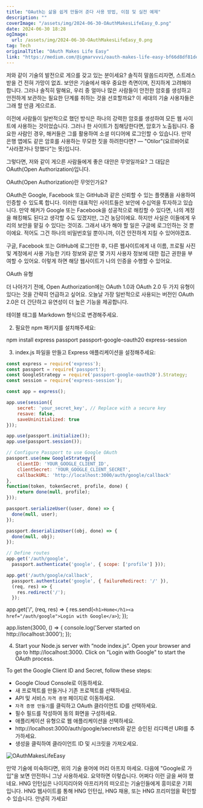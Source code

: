 ```yaml
---
title: "OAuth는 삶을 쉽게 만들어 준다 사용 방법, 이점 및 실전 예제"
description: ""
coverImage: "/assets/img/2024-06-30-OAuthMakesLifeEasy_0.png"
date: 2024-06-30 18:28
ogImage: 
  url: /assets/img/2024-06-30-OAuthMakesLifeEasy_0.png
tag: Tech
originalTitle: "OAuth Makes Life Easy"
link: "https://medium.com/@igmarvvvi/oauth-makes-life-easy-bf66d8df81de"
---
```



저와 같이 기술의 발전으로 게으를 갖고 있는 분이세요? 솔직히 말씀드리자면, 스트레스 받을 건 전혀 가망이 없죠. 보안은 기술에서 매우 중요한 측면이며, 진지하게 고려해야 합니다. 그러나 솔직히 말해요, 우리 중 얼마나 많은 사람들이 안전한 암호를 생성하고 안전하게 보관하는 필요한 단계를 취하는 것을 선호할까요? 이 세대의 기술 사용자들은 그래 할 만큼 게으르죠.

이전에 사람들이 일반적으로 했던 방식은 하나의 강력한 암호를 생성하여 모든 웹 사이트에 사용하는 것이었습니다. 그러나 한 사이트가 침해당한다면, 암호가 노출됩니다. 중요한 사람인 경우, 해커들은 그를 활용하여 소셜 미디어에 로그인할 수 있습니다. 만약 은행 앱에도 같은 암호를 사용하는 무모한 짓을 하려한다면? — "Otilor"(요르바어로 "사라졌거나 망했다"는 뜻)입니다.

그렇다면, 저와 같이 게으른 사람들에게 좋은 대안은 무엇일까요? 그 대답은 OAuth(Open Authorization)입니다.

OAuth(Open Authorization)란 무엇인가요?

<div class="content-ad"></div>

OAuth은 Google, Facebook 또는 GitHub과 같은 신뢰할 수 있는 플랫폼을 사용하여 인증할 수 있도록 합니다. 이러한 대표적인 사이트들은 보안에 수십억을 투자하고 있습니다. 만약 해커가 Google 또는 Facebook을 성공적으로 해킹할 수 있다면, 나의 계정을 해킹해도 된다고 생각할 수도 있겠지만, 그건 농담이에요. 하지만 사실은 이들에게 우리의 보안을 맡길 수 있다는 것이죠. 그래서 내가 해야 할 일은 구글에 로그인하는 것 뿐이에요. 적어도 그건 하나의 비밀번호일 뿐이니까, 이건 안전하게 지킬 수 있어야겠죠.

구글, Facebook 또는 GitHub에 로그인한 후, 다른 웹사이트에게 내 이름, 프로필 사진 및 계정에서 사용 가능한 기타 정보와 같은 몇 가지 사용자 정보에 대한 접근 권한을 부여할 수 있어요. 이렇게 하면 해당 웹사이트가 나의 인증을 수행할 수 있어요.

OAuth 유형

더 나아가기 전에, Open Authorization에는 OAuth 1.0과 OAuth 2.0 두 가지 유형이 있다는 것을 간략히 언급하고 싶어요. 오늘날 가장 일반적으로 사용되는 버전인 OAuth 2.0은 더 간단하고 유연성이 더 높은 기능을 제공합니다.

<div class="content-ad"></div>

테이블 태그를 Markdown 형식으로 변경해주세요.

<div class="content-ad"></div>

2. 필요한 npm 패키지를 설치해주세요:


npm install express passport passport-google-oauth20 express-session


3. index.js 파일을 만들고 Express 애플리케이션을 설정해주세요:

```javascript
const express = require('express');
const passport = require('passport');
const GoogleStrategy = require('passport-google-oauth20').Strategy;
const session = require('express-session');
```

<div class="content-ad"></div>

```javascript
const app = express();

app.use(session({
    secret: 'your_secret_key', // Replace with a secure key
    resave: false,
    saveUninitialized: true
}));

app.use(passport.initialize());
app.use(passport.session());

// Configure Passport to use Google OAuth
passport.use(new GoogleStrategy({
    clientID: 'YOUR_GOOGLE_CLIENT_ID',
    clientSecret: 'YOUR_GOOGLE_CLIENT_SECRET',
    callbackURL: 'http://localhost:3000/auth/google/callback'
},
function(token, tokenSecret, profile, done) {
    return done(null, profile);
}));
```

<div class="content-ad"></div>

```javascript
passport.serializeUser((user, done) => {
  done(null, user);
});

passport.deserializeUser((obj, done) => {
  done(null, obj);
});

// Define routes
app.get('/auth/google',
  passport.authenticate('google', { scope: ['profile'] }));

app.get('/auth/google/callback',
  passport.authenticate('google', { failureRedirect: '/' }),
  (req, res) => {
    res.redirect('/');
  });
```

<div class="content-ad"></div>


app.get('/', (req, res) => {
  res.send(`<h1>Home</h1><a href="/auth/google">Login with Google</a>`);
});

app.listen(3000, () => {
  console.log('Server started on http://localhost:3000');
});

4. Start your Node.js server with “node index.js”. Open your browser and go to http://localhost:3000. Click on "Login with Google" to start the OAuth process.

To get the Google Client ID and Secret, follow these steps:


<div class="content-ad"></div>

- Google Cloud Console로 이동하세요.
- 새 프로젝트를 만들거나 기존 프로젝트를 선택하세요.
- API 및 서비스 `자격 증명` 페이지로 이동하세요.
- `자격 증명 만들기`를 클릭하고 OAuth 클라이언트 ID를 선택하세요.
- 필수 필드를 작성하여 동의 화면을 구성하세요.
- 애플리케이션 유형으로 웹 애플리케이션을 선택하세요.
- http://localhost:3000/auth/google/secrets와 같은 승인된 리디렉션 URI를 추가하세요.
- 생성을 클릭하여 클라이언트 ID 및 시크릿을 가져오세요.

![OAuthMakesLifeEasy](/assets/img/2024-06-30-OAuthMakesLifeEasy_0.png)

만약 기술에 미숙하다면, 위의 기술 용어에 머리 아프지 마세요. 다음에 "Google로 가입"을 보면 안전하니 그냥 사용하세요. 요약하면 이렇습니다. 어쩌다 이런 글을 써야 했네요. HNG 인턴십은 나이지리아와 아프리카의 떠오르는 기술인들에게 흥미로운 기회입니다. HNG 웹사이트를 통해 HNG 인턴십, HNG 채용, 또는 HNG 프리미엄을 확인할 수 있습니다. 안녕히 가세요!